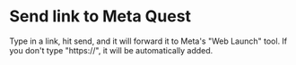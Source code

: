 # Send link to Meta Quest

Type in a link, hit send, and it will forward it to Meta's "Web Launch" tool.
If you don't type "https://", it will be automatically added.
